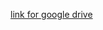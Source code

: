 [link for google drive](https://drive.google.com/drive/folders/1hIfQPLODSdtnM4uoR014Cq5L9W0dOtHY?usp=sharing)
